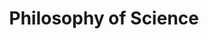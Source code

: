 ---
title: Philosophy of Science
draft: true
menu:
  sidebar:
    name: Philosophy of Science
    identifier: philo-science-category
    weight: 300
---